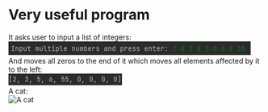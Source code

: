 # Very useful program

It asks user to input a list of integers:  
![Example of input](./images/input.png)  
And moves all zeros to the end of it which moves all elements affected by it to the left:  
![Example of output](./images/Output.png)  
A cat:  
![A cat](https://i.pinimg.com/736x/c9/25/8d/c9258dfe8033a3e1a639442fa7803142.jpg)
